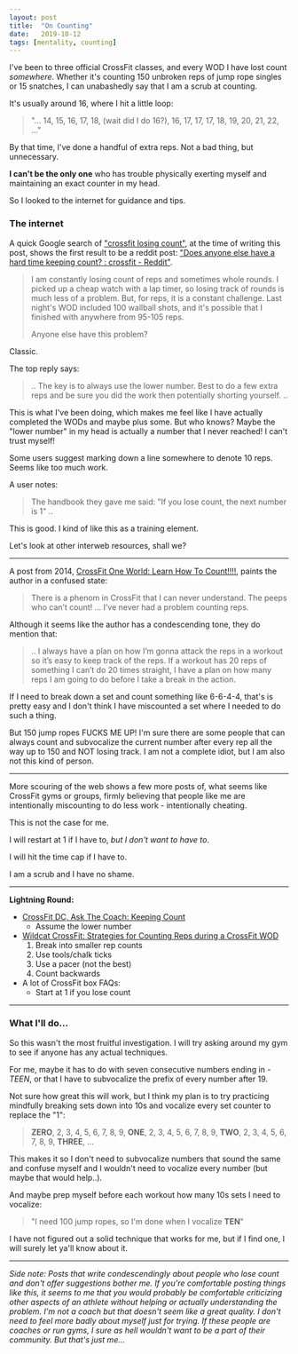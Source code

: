 ```yaml
---
layout: post
title:  "On Counting"
date:   2019-10-12
tags: [mentality, counting]
---
```


I've been to three official CrossFit classes, and every WOD I have lost count
*somewhere*.  Whether it's counting 150 unbroken reps of jump rope singles or
15 snatches, I can unabashedly say that I am a scrub at counting.

It's usually around 16, where I hit a little loop:

> "... 14, 15, 16, 17, 18, (wait did I do 16?), 16, 17, 17, 17, 18, 19, 20, 21, 22, ..."

By that time, I've done a handful of extra reps. Not a bad thing, but
unnecessary.

**I can't be the only one** who has trouble physically exerting myself and
maintaining an exact counter in my head.

So I looked to the internet for guidance and tips.

<!--more-->

### The internet

A quick Google search of ["crossfit losing
count"](https://www.google.com/search?q=crossfit+losing+count), at the time of
writing this post, shows the first result to be a reddit post: ["Does anyone
else have a hard time keeping count? : crossfit -
Reddit"](https://www.reddit.com/r/crossfit/comments/jeqa8/does_anyone_else_have_a_hard_time_keeping_count/).

> I am constantly losing count of reps and sometimes whole rounds. I picked up a
> cheap watch with a lap timer, so losing track of rounds is much less of a
> problem. But, for reps, it is a constant challenge. Last night's WOD included
> 100 wallball shots, and it's possible that I finished with anywhere from 95-105
> reps.
> 
> Anyone else have this problem?

Classic.

The top reply says:

> .. The key is to always use the lower number. Best to do a few extra reps and
> be sure you did the work then potentially shorting yourself. ..

This is what I've been doing, which makes me feel like I have actually
completed the WODs and maybe plus some. But who knows? Maybe the "lower number"
in my head is actually a number that I never reached! I can't trust myself!

Some users suggest marking down a line somewhere to denote 10 reps. Seems like
too much work.

A user notes:

> The handbook they gave me said: "If you lose count, the next number is 1" ..

This is good. I kind of like this as a training element.

Let's look at other interweb resources, shall we?

---

A post from 2014, [CrossFit One World: Learn How To
Count!!!!](https://crossfitoneworld.typepad.com/crossfit_one_world/2014/06/learn-how-to-count.html), paints the author in a confused state:

> There is a phenom in CrossFit that I can never understand. The peeps who can’t count! ... I’ve never had a problem counting reps.

Although it seems like the author has a condescending tone, they do mention that:

> .. I always have a plan on how I’m gonna attack the reps in a workout so it’s
> easy to keep track of the reps. If a workout has 20 reps of something I can’t
> do 20 times straight, I have a plan on how many reps I am going to do before
> I take a break in the action.

If I need to break down a set and count something like 6-6-4-4, that's is
pretty easy and I don't think I have miscounted a set where I needed to do such
a thing.

But 150 jump ropes FUCKS ME UP! I'm sure there are some people that can always
count and subvocalize the current number after every rep all the way up to 150
and NOT losing track. I am not a complete idiot, but I am also not this kind of
person.

---

More scouring of the web shows a few more posts of, what seems like CrossFit
gyms or groups, firmly believing that people like me are intentionally
miscounting to do less work - intentionally cheating.

This is not the case for me.

I will restart at 1 if I have to, *but I don't want to have to*.

I will hit the time cap if I have to.

I am a scrub and I have no shame.


---

**Lightning Round:**

- [CrossFit DC, Ask The Coach: Keeping Count](https://crossfitdc.com/2016/08/25/ask-the-coach-keeping-count/)
    - Assume the lower number
- [Wildcat CrossFit: Strategies for Counting Reps during a CrossFit WOD](https://www.wildcatcrossfit.com/strategies-counting-reps-crossfit-wod/)
    1. Break into smaller rep counts
    2. Use tools/chalk ticks
    3. Use a pacer (not the best)
    4. Count backwards
- A lot of CrossFit box FAQs:
    - Start at 1 if you lose count

---

### What I'll do...

So this wasn't the most fruitful investigation. I will try asking around my gym
to see if anyone has any actual techniques.

For me, maybe it has to do with seven consecutive numbers ending in _-TEEN_, or
that I have to subvocalize the prefix of every number after 19.

Not sure how great this will work, but I think my plan is to try practicing
mindfully breaking sets down into 10s and vocalize every set counter to replace
the "1":

> **ZERO**, 2, 3, 4, 5, 6, 7, 8, 9,
**ONE**, 2, 3, 4, 5, 6, 7, 8, 9,
**TWO**, 2, 3, 4, 5, 6, 7, 8, 9,
**THREE**, ...

This makes it so I don't need to subvocalize numbers that sound the same and
confuse myself and I wouldn't need to vocalize every number (but maybe that
would help..).

And maybe prep myself before each workout how many 10s sets I need to vocalize:

> "I need 100 jump ropes, so I'm done when I vocalize **TEN**"

I have not figured out a solid technique that works for me, but if I find one,
I will surely let ya'll know about it.

---

_Side note: Posts that write condescendingly about people who lose count and
don't offer suggestions bother me. If you're comfortable posting things like
this, it seems to me that you would probably be comfortable criticizing other
aspects of an athlete without helping or actually understanding the problem.
I'm not a coach but that doesn't seem like a great quality. I don't need to
feel more badly about myself just for trying. If these people are coaches or
run gyms, I sure as hell wouldn't want to be a part of their community. But
that's just me..._



